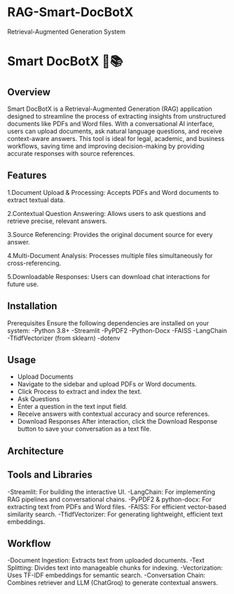 # RAG-Smart-DocBotX
 Retrieval-Augmented Generation System
# Smart DocBotX 🤖📚
## Overview
Smart DocBotX is a Retrieval-Augmented Generation (RAG) application designed to streamline the process of extracting insights from unstructured documents like PDFs and Word files. With a conversational AI interface, users can upload documents, ask natural language questions, and receive context-aware answers. This tool is ideal for legal, academic, and business workflows, saving time and improving decision-making by providing accurate responses with source references.

## Features
1.Document Upload & Processing: Accepts PDFs and Word documents to extract textual data.

2.Contextual Question Answering: Allows users to ask questions and retrieve precise, relevant answers.

3.Source Referencing: Provides the original document source for every answer.

4.Multi-Document Analysis: Processes multiple files simultaneously for cross-referencing.

5.Downloadable Responses: Users can download chat interactions for future use.


## Installation
Prerequisites
Ensure the following dependencies are installed on your system:
-Python 3.8+
-Streamlit
-PyPDF2
-Python-Docx
-FAISS
-LangChain
-TfidfVectorizer (from sklearn)
-dotenv

## Usage
* Upload Documents
* Navigate to the sidebar and upload PDFs or Word documents.
* Click Process to extract and index the text.
* Ask Questions
* Enter a question in the text input field.
* Receive answers with contextual accuracy and source references.
* Download Responses
After interaction, click the Download Response button to save your conversation as a text file.

## Architecture
## Tools and Libraries
-Streamlit: For building the interactive UI.
-LangChain: For implementing RAG pipelines and conversational chains.
-PyPDF2 & python-docx: For extracting text from PDFs and Word files.
-FAISS: For efficient vector-based similarity search.
-TfidfVectorizer: For generating lightweight, efficient text embeddings.
## Workflow
-Document Ingestion: Extracts text from uploaded documents.
-Text Splitting: Divides text into manageable chunks for indexing.
-Vectorization: Uses TF-IDF embeddings for semantic search.
-Conversation Chain: Combines retriever and LLM (ChatGroq) to generate contextual answers.

